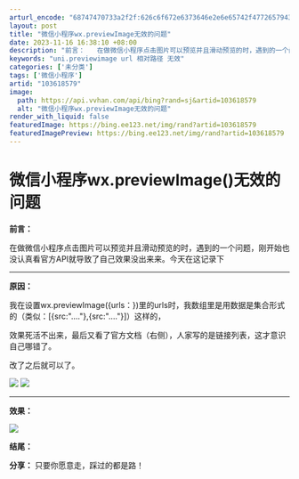 ```yaml
---
arturl_encode: "68747470733a2f2f:626c6f672e6373646e2e6e65742f47726579436173746c652f:61727469636c652f64657461696c732f313033363138353739"
layout: post
title: "微信小程序wx.previewImage无效的问题"
date: 2023-11-16 16:38:10 +08:00
description: "前言：   在做微信小程序点击图片可以预览并且滑动预览的时，遇到的一个问题，刚开始也没认真看官方AP"
keywords: "uni.previewimage url 相对路径 无效"
categories: ['未分类']
tags: ['微信小程序']
artid: "103618579"
image:
  path: https://api.vvhan.com/api/bing?rand=sj&artid=103618579
  alt: "微信小程序wx.previewImage无效的问题"
render_with_liquid: false
featuredImage: https://bing.ee123.net/img/rand?artid=103618579
featuredImagePreview: https://bing.ee123.net/img/rand?artid=103618579
---
```


# 微信小程序wx.previewImage()无效的问题

**前言：**

在做微信小程序点击图片可以预览并且滑动预览的时，遇到的一个问题，刚开始也没认真看官方API就导致了自己效果没出来来。今天在这记录下

---

**原因：**

我在设置wx.previewImage({urls：})里的urls时，我数组里是用数据是集合形式的（类似：[{src:"...."},{src:"...."}]）这样的，

效果死活不出来，最后又看了官方文档（右侧），人家写的是链接列表，这才意识自己哪错了。

改了之后就可以了。

![](https://i-blog.csdnimg.cn/blog_migrate/05bc57093d56dee361ab6c80a07e9afb.png)
![](https://i-blog.csdnimg.cn/blog_migrate/0fb1c4b3125a24c7c22ceba3f409b20b.png)

---

**效果：**

![](https://i-blog.csdnimg.cn/blog_migrate/b5ce568340953d2334d890a028016338.png)

**结尾：**

**分享：**
只要你愿意走，踩过的都是路！